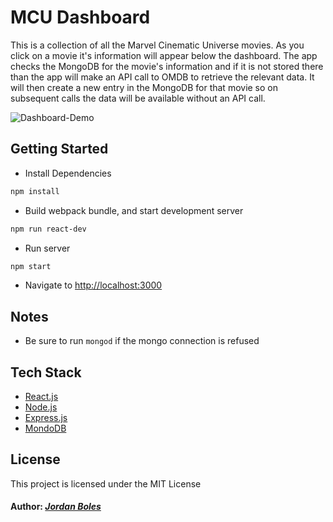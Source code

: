 # MCU Dashboard

This is a collection of all the Marvel Cinematic Universe movies. As you click on a movie it's information will appear below the dashboard. The app checks the MongoDB for the movie's information and if it is not stored there than the app will make an API call to OMDB to retrieve the relevant data. It will then create a new entry in the MongoDB for that movie so on subsequent calls the data will be available without an API call.

![Dashboard-Demo](./MCU-Dashboard.gif)

## Getting Started

* Install Dependencies
```bash
npm install
```
* Build webpack bundle, and start development server
```bash
npm run react-dev
```
* Run server
```bash
npm start
```

* Navigate to [http://localhost:3000](http://localhost:300)

## Notes

* Be sure to run ```mongod``` if the mongo connection is refused


## Tech Stack
* [React.js](https://reactjs.org/)
* [Node.js](https://nodejs.org/en/)
* [Express.js](https://expressjs.com/)
* [MondoDB](https://mongodb.com/)

## License

This project is licensed under the MIT License


#### Author: *[Jordan Boles](https://github.com/jboles31)*
